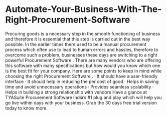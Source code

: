 # Automate-Your-Business-With-The-Right-Procurement-Software
Procuring goods is a necessary step in the smooth functioning of business and therefore it is essential that this step is carried out in the best way possible. In the earlier times there used to be a manual procurement process which often use to lead to human errors and hassles, therefore to overcome such a problem, businesses these days are switching to a right powerful Procurement Software . There are many vendors who are offering this software with many specifications but how would you know which one is the best fit for your company. Here are some points to keep in mind while choosing the right Procurement Software . · It should have a user-friendly interface · It should help in reducing the per cost of good · Helps in saving time and avoid unnecessary operations · Provides seamless scalability · Helps in building a strong relationship with vendors Have a glance at TYASuite Procurement Software India’s #1 plug and play which will help you go live within days with your business. Grab the 30 days free trial version today to know more. 
